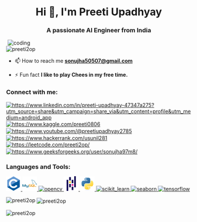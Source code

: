 <h1 align="center">Hi 👋, I'm Preeti Upadhyay</h1>
<h3 align="center">A passionate AI Engineer from India</h3>

<img align="right" alt="coding" width="500" src="https://github.com/user-attachments/assets/880cf636-626c-426e-9ce9-f70a0790d5a1">


<p align="left"> <img src="https://komarev.com/ghpvc/?username=preeti2op&label=Profile%20views&color=0e75b6&style=flat" alt="preeti2op" /> </p>

- 📫 How to reach me **sonujha50507@gmail.com**

- ⚡ Fun fact **I like to play Chees in my free time.**

<h3 align="left">Connect with me:</h3>
<p align="left">
<a href="https://linkedin.com/in/https://www.linkedin.com/in/preeti-upadhyay-47347a275?utm_source=share&utm_campaign=share_via&utm_content=profile&utm_medium=android_app" target="blank"><img align="center" src="https://raw.githubusercontent.com/rahuldkjain/github-profile-readme-generator/master/src/images/icons/Social/linked-in-alt.svg" alt="https://www.linkedin.com/in/preeti-upadhyay-47347a275?utm_source=share&utm_campaign=share_via&utm_content=profile&utm_medium=android_app" height="30" width="40" /></a>
<a href="https://kaggle.com/https://www.kaggle.com/preeti0806" target="blank"><img align="center" src="https://raw.githubusercontent.com/rahuldkjain/github-profile-readme-generator/master/src/images/icons/Social/kaggle.svg" alt="https://www.kaggle.com/preeti0806" height="30" width="40" /></a>
<a href="https://www.youtube.com/c/https://www.youtube.com/@preetiupadhyay2785" target="blank"><img align="center" src="https://raw.githubusercontent.com/rahuldkjain/github-profile-readme-generator/master/src/images/icons/Social/youtube.svg" alt="https://www.youtube.com/@preetiupadhyay2785" height="30" width="40" /></a>
<a href="https://www.hackerrank.com/https://www.hackerrank.com/usunil281" target="blank"><img align="center" src="https://raw.githubusercontent.com/rahuldkjain/github-profile-readme-generator/master/src/images/icons/Social/hackerrank.svg" alt="https://www.hackerrank.com/usunil281" height="30" width="40" /></a>
<a href="https://www.leetcode.com/https://leetcode.com/preeti2op/" target="blank"><img align="center" src="https://raw.githubusercontent.com/rahuldkjain/github-profile-readme-generator/master/src/images/icons/Social/leet-code.svg" alt="https://leetcode.com/preeti2op/" height="30" width="40" /></a>
<a href="https://auth.geeksforgeeks.org/user/https://www.geeksforgeeks.org/user/sonujha97m8/" target="blank"><img align="center" src="https://raw.githubusercontent.com/rahuldkjain/github-profile-readme-generator/master/src/images/icons/Social/geeks-for-geeks.svg" alt="https://www.geeksforgeeks.org/user/sonujha97m8/" height="30" width="40" /></a>
</p>

<h3 align="left">Languages and Tools:</h3>
<p align="left"> <a href="https://www.cprogramming.com/" target="_blank" rel="noreferrer"> <img src="https://raw.githubusercontent.com/devicons/devicon/master/icons/c/c-original.svg" alt="c" width="40" height="40"/> </a> <a href="https://www.mysql.com/" target="_blank" rel="noreferrer"> <img src="https://raw.githubusercontent.com/devicons/devicon/master/icons/mysql/mysql-original-wordmark.svg" alt="mysql" width="40" height="40"/> </a> <a href="https://opencv.org/" target="_blank" rel="noreferrer"> <img src="https://www.vectorlogo.zone/logos/opencv/opencv-icon.svg" alt="opencv" width="40" height="40"/> </a> <a href="https://pandas.pydata.org/" target="_blank" rel="noreferrer"> <img src="https://raw.githubusercontent.com/devicons/devicon/2ae2a900d2f041da66e950e4d48052658d850630/icons/pandas/pandas-original.svg" alt="pandas" width="40" height="40"/> </a> <a href="https://www.python.org" target="_blank" rel="noreferrer"> <img src="https://raw.githubusercontent.com/devicons/devicon/master/icons/python/python-original.svg" alt="python" width="40" height="40"/> </a> <a href="https://scikit-learn.org/" target="_blank" rel="noreferrer"> <img src="https://upload.wikimedia.org/wikipedia/commons/0/05/Scikit_learn_logo_small.svg" alt="scikit_learn" width="40" height="40"/> </a> <a href="https://seaborn.pydata.org/" target="_blank" rel="noreferrer"> <img src="https://seaborn.pydata.org/_images/logo-mark-lightbg.svg" alt="seaborn" width="40" height="40"/> </a> <a href="https://www.tensorflow.org" target="_blank" rel="noreferrer"> <img src="https://www.vectorlogo.zone/logos/tensorflow/tensorflow-icon.svg" alt="tensorflow" width="40" height="40"/> </a> </p>

<p><img align="left" src="https://github-readme-stats.vercel.app/api/top-langs?username=preeti2op&show_icons=true&locale=en&layout=compact" alt="preeti2op" /></p>

<p>&nbsp;<img align="center" src="https://github-readme-stats.vercel.app/api?username=preeti2op&show_icons=true&locale=en" alt="preeti2op" /></p>

<p><img align="center" src="https://github-readme-streak-stats.herokuapp.com/?user=preeti2op&" alt="preeti2op" /></p>
